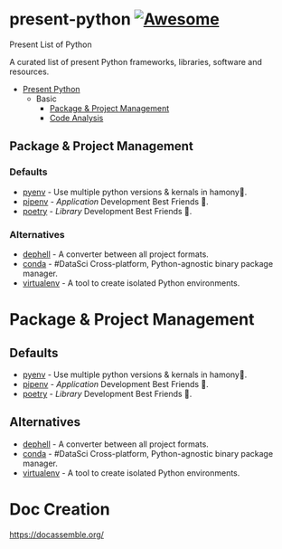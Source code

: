 # present-python [![Awesome](https://cdn.rawgit.com/sindresorhus/awesome/d7305f38d29fed78fa85652e3a63e154dd8e8829/media/badge.svg)](https://github.com/sindresorhus/awesome)

Present List of Python

A curated list of present Python frameworks, libraries, software and resources.

- [Present Python](#present-python)
    - Basic
        - [Package & Project Management](#Package-&-Project-Management)
        - [Code Analysis](#code-analysis)

## Package & Project Management
### Defaults
* [pyenv](https://github.com/pyenv/pyenv) - Use multiple python versions & kernals in hamony🤝.
* [pipenv](https://github.com/pypa/pipenv) - *Application* Development Best Friends 👫.
* [poetry](https://github.com/sdispater/poetry) - *Library* Development Best Friends 👫.
### Alternatives
* [dephell](https://github.com/dephell/dephell) - A converter between all project formats.
* [conda](https://github.com/conda/conda/) - #DataSci Cross-platform, Python-agnostic binary package manager.
* [virtualenv](https://github.com/pypa/virtualenv) - A tool to create isolated Python environments.

# Package & Project Management
## Defaults
* [pyenv](https://github.com/pyenv/pyenv) - Use multiple python versions & kernals in hamony🤝.
* [pipenv](https://github.com/pypa/pipenv) - *Application* Development Best Friends 👫.
* [poetry](https://github.com/sdispater/poetry) - *Library* Development Best Friends 👫.
## Alternatives
* [dephell](https://github.com/dephell/dephell) - A converter between all project formats.
* [conda](https://github.com/conda/conda/) - #DataSci Cross-platform, Python-agnostic binary package manager.
* [virtualenv](https://github.com/pypa/virtualenv) - A tool to create isolated Python environments.

# Doc Creation
<https://docassemble.org/>
